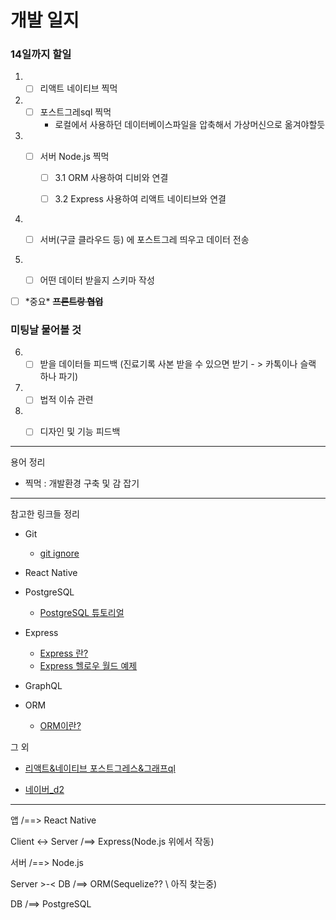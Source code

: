 # 개발 일지

### 14일까지 할일

1. - [ ] 리액트 네이티브 찍먹

2. - [ ] 포스트그레sql 찍먹
     - 로컬에서 사용하던 데이터베이스파일을 압축해서 가상머신으로 옮겨야할듯

3. - [ ] 서버 Node.js 찍먹

     - [ ] 3.1 ORM 사용하여 디비와 연결
     - [ ] 3.2 Express 사용하여 리액트 네이티브와 연결

     

4. - [ ] 서버(구글 클라우드 등) 에 포스트그레 띄우고 데이터 전송

   

5. - [ ] 어떤 데이터 받을지 스키마 작성



- [ ] \*중요\* ~~**프론트랑 협업**~~

### 미팅날 물어볼 것

6. - [ ] 받을 데이터들 피드백 (진료기록 사본 받을 수 있으면 받기 - > 카톡이나 슬랙 하나 파기)

7. - [ ] 법적 이슈 관련

8. - [ ] 디자인 및 기능 피드백



---

용어 정리

- 찍먹 : 개발환경 구축 및 감 잡기

---

참고한 링크들 정리

- Git
  - [git ignore](https://www.atlassian.com/git/tutorials/saving-changes/gitignore#git-ignore-patterns)

- React Native

- PostgreSQL
  - [PostgreSQL 튜토리얼](https://www.postgresqltutorial.com/)

- Express
  - [Express 란?](https://wikibook.co.kr/article/what-is-expressjs/)
  - [Express 헬로우 월드 예제](https://expressjs.com/ko/starter/hello-world.html)

- GraphQL

- ORM
  - [ORM이란?](http://www.incodom.kr/ORM)

그 외

- [리액트&네이티브 포스트그레스&그래프ql ](https://blog.logrocket.com/create-a-react-native-app-with-postgresql-and-graphql-part-1/)

- [네이버_d2](https://d2.naver.com/home)

---

앱 /==> React Native

Client <-> Server /==> Express(Node.js 위에서 작동)

서버 /==> Node.js

Server >-< DB /==> ORM(Sequelize?? \  아직 찾는중)

DB /==> PostgreSQL